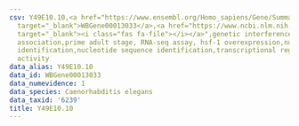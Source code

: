 ```yaml
---
csv: Y49E10.10,<a href="https://www.ensembl.org/Homo_sapiens/Gene/Summary?db=core;g=WBGene00013033"
  target="_blank">WBGene00013033</a>,<a href="https://www.ncbi.nlm.nih.gov/pubmed/30894454"
  target="_blank"><i class="fas fa-file"></i></a>",genetic interference,functional
  association,prime adult stage, RNA-seq assay, hsf-1 overexpression,nucleotide sequence
  identification,nucleotide sequence identification,transcriptional regulation,up-regulates
  activity
data_alias: Y49E10.10
data_id: WBGene00013033
data_numevidence: 1
data_species: Caenorhabditis elegans
data_taxid: '6239'
title: Y49E10.10
---
```


